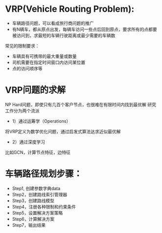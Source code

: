 # VRP(Vehicle Routing Problem):
* 车辆路径问题，可以看成旅行商问题的推广
* 有N辆车，都从原点出发，每辆车访问一些点后回到原点，要求所有的点都要被访问到，求最短的车辆行驶距离或最少需要的车辆数


常见的限制要求：
* 车辆具有可携带的最大重量或数量
* 司机需要在指定时间窗口内访问某位置
* 点的访问顺序等

# VRP问题的求解
NP Hard问题，即使只有几百个客户节点，也很难在有限时间内找到最优解
研究工作分为两个流派
* 1）通过运筹学（Operations）

将VRP定义为数学优化问题，通过启发式算法达求近似最优解

* 2）通过深度学习

比如GCN，计算节点特征，边特征


# 车辆路径规划步骤：
* Step1, 创建参数字典data
* Step2，创建路线索引管理器
* Step3，创建路线模型
* Step4，注册各种限制和约束条件
* Step5，设置解决方案策略
* Step6，计算解决方案
* Step7，输出结果
